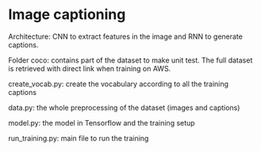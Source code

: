 # Image captioning

Architecture: CNN to extract features in the image and RNN to generate captions.

Folder coco: contains part of the dataset to make unit test. The full dataset is retrieved with direct link when training on AWS.

create_vocab.py: create the vocabulary according to all the training captions

data.py: the whole preprocessing of the dataset (images and captions)

model.py: the model in Tensorflow and the training setup

run_training.py: main file to run the training
